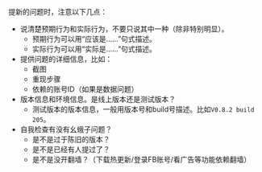 提新的问题时，注意以下几点：
* 说清楚预期行为和实际行为，不要只说其中一种（除非特别明显）。
  * 预期行为可以用“应该是……”句式描述。
  * 实际行为可以用“实际是……”句式描述。
* 提供问题的详细信息，比如：
  * 截图
  * 重现步骤
  * 依赖的账号ID（如果是数据问题）
* 版本信息和环境信息。是线上版本还是测试版本？
  * 测试版本的版本信息，一般用版本号和build号描述。比如`V0.8.2 build 205`。
* 自我检查有没有幺蛾子问题？
  * 是不是过于陈旧的版本？
  * 是不是已经有人提过了？
  * 是不是没开翻墙？（下载热更新/登录FB账号/看广告等功能依赖翻墙）
